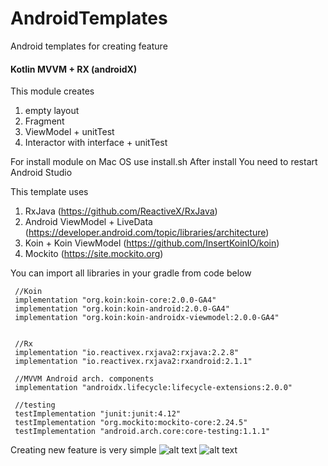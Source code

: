 # AndroidTemplates
Android templates for creating feature

#### Kotlin MVVM + RX (androidX)
This module creates
1. empty layout
2. Fragment
3. ViewModel + unitTest
4. Interactor with interface + unitTest

For install module on Mac OS use install.sh
After install You need to restart Android Studio

This template uses 
1. RxJava (https://github.com/ReactiveX/RxJava)
2. Android ViewModel + LiveData (https://developer.android.com/topic/libraries/architecture)
3. Koin + Koin ViewModel (https://github.com/InsertKoinIO/koin)
4. Mockito (https://site.mockito.org)

You can import all libraries in your gradle from code below

     //Koin
     implementation "org.koin:koin-core:2.0.0-GA4"
     implementation "org.koin:koin-android:2.0.0-GA4"
     implementation "org.koin:koin-androidx-viewmodel:2.0.0-GA4"
         
     
     //Rx
     implementation "io.reactivex.rxjava2:rxjava:2.2.8"
     implementation "io.reactivex.rxjava2:rxandroid:2.1.1"
 
     //MVVM Android arch. components
     implementation "androidx.lifecycle:lifecycle-extensions:2.0.0"
 
     //testing
     testImplementation "junit:junit:4.12"
     testImplementation "org.mockito:mockito-core:2.24.5"
     testImplementation "android.arch.core:core-testing:1.1.1"
     
 Creating new feature is very simple
 ![alt text](https://raw.githubusercontent.com/mdevil/AndroidTemplates/images/selection.png)
 ![alt text](https://raw.githubusercontent.com/mdevil/AndroidTemplates/images/new_feature.png)
